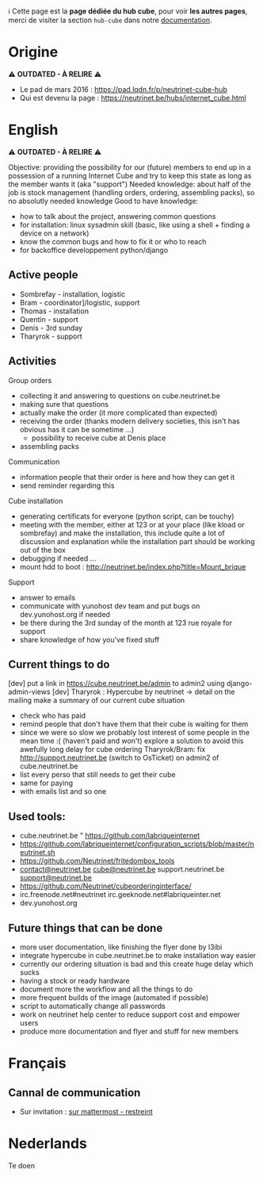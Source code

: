 <!-- TITLE: hub cube -->
<!-- SUBTITLE: Infos en vrac, à étoffer ou à ranger sur la brique Internet -->

:information_source: Cette page est la **page dédiée du hub cube**, pour voir **les autres pages**, merci de visiter la section `hub-cube` dans notre [documentation](all).
# Origine
:warning:  **OUTDATED - À RELIRE** :warning: 

* Le pad de mars 2016 : https://pad.lqdn.fr/p/neutrinet-cube-hub
* Qui est devenu la page : https://neutrinet.be/hubs/internet_cube.html

# English
:warning:  **OUTDATED - À RELIRE** :warning: 

Objective: providing the possibility for our (future) members to end up in a possession of a running Internet Cube and try to keep this state as long as the member wants it (aka "support")
Needed knowledge: about half of the job is stock management (handling orders, ordering, assembling packs), so no absolutly needed knowledge
Good to have knowledge:

* how to talk about the project, answering common questions
* for installation: linux sysadmin skill (basic, like using a shell + finding a device on a network)
* know the common bugs and how to fix it or who to reach
* for backoffice developpement python/django

## Active people

* Sombrefay - installation, logistic
* Bram - coordinator]/logistic, support
* Thomas - installation
* Quentin - support
* Denis - 3rd sunday
* Tharyrok - support

## Activities

Group orders
* collecting it and answering to questions on cube.neutrinet.be
* making sure that questions
* actually make the order (it more complicated than expected)
* receiving the order (thanks modern delivery societies, this isn't has obvious has it can be sometime ...)
	* possibility to receive cube at Denis place
* assembling packs

Communication
* information people that their order is here and how they can get it
* send reminder regarding this

Cube installation
* generating certificats for everyone (python script, can be touchy)
* meeting with the member, either at 123 or at your place (like kload or sombrefay) and make the installation, this include quite a lot of discussion and explanation while the installation part should be working out of the box
* debugging if needed ...
* mount hdd to boot : http://neutrinet.be/index.php?title=Mount_brique

Support
* answer to emails
* communicate with yunohost dev team and put bugs on dev.yunohost.org if needed
* be there during the 3rd sunday of the month at 123 rue royale for support
* share knowledge of how you've fixed stuff

## Current things to do

[dev] put a link in https://cube.neutrinet.be/admin to admin2 using django-admin-views
[dev] Tharyrok : Hypercube by neutrinet -> detail on the mailing
make a summary of our current cube situation
* check who has paid
* remind people that don't have them that their cube is waiting for them
* since we were so slow we probably lost interest of some people in the mean time :( (haven't paid and won't)
explore a solution to avoid this awefully long delay for cube ordering
Tharyrok/Bram: fix http://support.neutrinet.be (switch to OsTicket)
on admin2 of cube.neutrinet.be
* list every perso that still needs to get their cube
* same for paying
* with emails list and so one

## Used tools:

* cube.neutrinet.be " https://github.com/labriqueinternet
* https://github.com/labriqueinternet/configuration_scripts/blob/master/neutrinet.sh
* https://github.com/Neutrinet/fritedombox_tools
* contact@neutrinet.be cube@neutrinet.be support.neutrinet.be support@neutrinet.be
* https://github.com/Neutrinet/cubeorderinginterface/
* irc.freenode.net#neutrinet irc.geeknode.net#labriqueinter.net
* dev.yunohost.org

## Future things that can be done

* more user documentation, like finishing the flyer done by l3ibi
* integrate hypercube in cube.neutrinet.be to make installation way easier
* currently our ordering situation is bad and this create huge delay which sucks
* having a stock or ready hardware
* document more the workflow and all the things to do
* more frequent builds of the image (automated if possible)
* script to automatically change all passwords
* work on neutrinet help center to reduce support cost and empower users
* produce more documentation and flyer and stuff for new members

# Français
## Cannal de communication

* Sur invitation : [sur mattermost - restreint](https://chat.neutrinet.be/neutrinet/channels/hub-cube)


# Nederlands
Te doen
